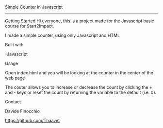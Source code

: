 Simple Counter in Javascript

--------------------------------------------------------------------------------------------------

Getting Started
Hi everyone, this is a project made for the Javascript basic course for Start2Impact.

I made a simple counter, using only Javascript and HTML

Built with

-Javascript 


Usage

Open index.html and you will be looking at the counter in the center of the web page

The couter allows you to increase or decrease the count by clicking the + and - keys or reset the count by returning the variable to the default (i.e. 0).


Contact

Davide Finocchio

https://github.com/Thaavet

